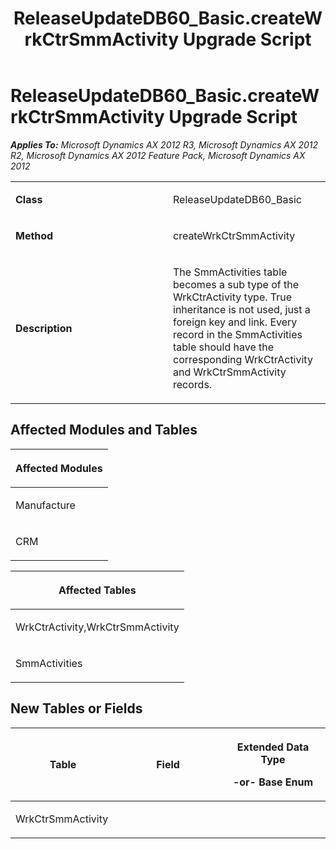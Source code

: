 ﻿---
title: ReleaseUpdateDB60_Basic.createWrkCtrSmmActivity Upgrade Script
TOCTitle: ReleaseUpdateDB60_Basic.createWrkCtrSmmActivity Upgrade Script
ms:assetid: 8fe437d5-1206-176c-3969-2dfe374c7760
ms:mtpsurl: https://msdn.microsoft.com/en-us/library/JJ736551(v=AX.60)
ms:contentKeyID: 49709740
ms.date: 05/18/2015
mtps_version: v=AX.60
---

# ReleaseUpdateDB60\_Basic.createWrkCtrSmmActivity Upgrade Script 


_**Applies To:** Microsoft Dynamics AX 2012 R3, Microsoft Dynamics AX 2012 R2, Microsoft Dynamics AX 2012 Feature Pack, Microsoft Dynamics AX 2012_

<table>
<colgroup>
<col style="width: 50%" />
<col style="width: 50%" />
</colgroup>
<tbody>
<tr class="odd">
<td><p><strong>Class</strong></p></td>
<td><p>ReleaseUpdateDB60_Basic</p></td>
</tr>
<tr class="even">
<td><p><strong>Method</strong></p></td>
<td><p>createWrkCtrSmmActivity</p></td>
</tr>
<tr class="odd">
<td><p><strong>Description</strong></p></td>
<td><p>The SmmActivities table becomes a sub type of the WrkCtrActivity type. True inheritance is not used, just a foreign key and link. Every record in the SmmActivities table should have the corresponding WrkCtrActivity and WrkCtrSmmActivity records.</p></td>
</tr>
</tbody>
</table>


## Affected Modules and Tables

<table>
<colgroup>
<col style="width: 100%" />
</colgroup>
<thead>
<tr class="header">
<th><p>Affected Modules</p></th>
</tr>
</thead>
<tbody>
<tr class="odd">
<td><p>Manufacture</p></td>
</tr>
<tr class="even">
<td><p>CRM</p></td>
</tr>
</tbody>
</table>


<table>
<colgroup>
<col style="width: 100%" />
</colgroup>
<thead>
<tr class="header">
<th><p>Affected Tables</p></th>
</tr>
</thead>
<tbody>
<tr class="odd">
<td><p>WrkCtrActivity,WrkCtrSmmActivity</p></td>
</tr>
<tr class="even">
<td><p>SmmActivities</p></td>
</tr>
</tbody>
</table>


## New Tables or Fields

<table>
<colgroup>
<col style="width: 33%" />
<col style="width: 33%" />
<col style="width: 33%" />
</colgroup>
<thead>
<tr class="header">
<th><p>Table</p></th>
<th><p>Field</p></th>
<th><p>Extended Data Type</p>
<p>-or- Base Enum</p></th>
</tr>
</thead>
<tbody>
<tr class="odd">
<td><p>WrkCtrSmmActivity</p></td>
<td><p></p></td>
<td><p></p></td>
</tr>
</tbody>
</table>

  


